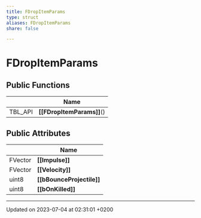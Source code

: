 ```yaml
---
title: FDropItemParams
type: struct
aliases: FDropItemParams
share: false

---
```


# FDropItemParams





## Public Functions

|                | Name           |
| -------------- | -------------- |
| TBL_API | **[[FDropItemParams]]**() |

## Public Attributes

|                | Name           |
| -------------- | -------------- |
| FVector | **[[Impulse]]**  |
| FVector | **[[Velocity]]**  |
| uint8 | **[[bBounceProjectile]]**  |
| uint8 | **[[bOnKilled]]**  |

-------------------------------

Updated on 2023-07-04 at 02:31:01 +0200